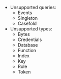 - Unsupported queries:
  - Events
  - Singleton
  - Casefold
- Unsupported types:
  - Bytes
  - Credentials
  - Database
  - Function
  - Index
  - Key
  - Role
  - Token
